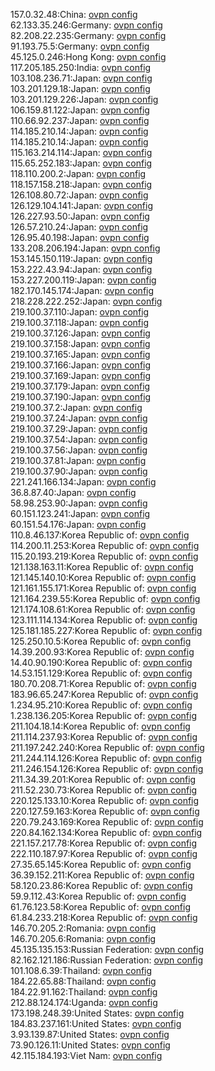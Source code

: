 157.0.32.48:China: [ovpn config](vpn/157_0_32_48.ovpn)  
62.133.35.246:Germany: [ovpn config](vpn/62_133_35_246.ovpn)  
82.208.22.235:Germany: [ovpn config](vpn/82_208_22_235.ovpn)  
91.193.75.5:Germany: [ovpn config](vpn/91_193_75_5.ovpn)  
45.125.0.246:Hong Kong: [ovpn config](vpn/45_125_0_246.ovpn)  
117.205.185.250:India: [ovpn config](vpn/117_205_185_250.ovpn)  
103.108.236.71:Japan: [ovpn config](vpn/103_108_236_71.ovpn)  
103.201.129.18:Japan: [ovpn config](vpn/103_201_129_18.ovpn)  
103.201.129.226:Japan: [ovpn config](vpn/103_201_129_226.ovpn)  
106.159.81.122:Japan: [ovpn config](vpn/106_159_81_122.ovpn)  
110.66.92.237:Japan: [ovpn config](vpn/110_66_92_237.ovpn)  
114.185.210.14:Japan: [ovpn config](vpn/114_185_210_14.ovpn)  
114.185.210.14:Japan: [ovpn config](vpn/114_185_210_14.ovpn)  
115.163.214.114:Japan: [ovpn config](vpn/115_163_214_114.ovpn)  
115.65.252.183:Japan: [ovpn config](vpn/115_65_252_183.ovpn)  
118.110.200.2:Japan: [ovpn config](vpn/118_110_200_2.ovpn)  
118.157.158.218:Japan: [ovpn config](vpn/118_157_158_218.ovpn)  
126.108.80.72:Japan: [ovpn config](vpn/126_108_80_72.ovpn)  
126.129.104.141:Japan: [ovpn config](vpn/126_129_104_141.ovpn)  
126.227.93.50:Japan: [ovpn config](vpn/126_227_93_50.ovpn)  
126.57.210.24:Japan: [ovpn config](vpn/126_57_210_24.ovpn)  
126.95.40.198:Japan: [ovpn config](vpn/126_95_40_198.ovpn)  
133.208.206.194:Japan: [ovpn config](vpn/133_208_206_194.ovpn)  
153.145.150.119:Japan: [ovpn config](vpn/153_145_150_119.ovpn)  
153.222.43.94:Japan: [ovpn config](vpn/153_222_43_94.ovpn)  
153.227.200.119:Japan: [ovpn config](vpn/153_227_200_119.ovpn)  
182.170.145.174:Japan: [ovpn config](vpn/182_170_145_174.ovpn)  
218.228.222.252:Japan: [ovpn config](vpn/218_228_222_252.ovpn)  
219.100.37.110:Japan: [ovpn config](vpn/219_100_37_110.ovpn)  
219.100.37.118:Japan: [ovpn config](vpn/219_100_37_118.ovpn)  
219.100.37.126:Japan: [ovpn config](vpn/219_100_37_126.ovpn)  
219.100.37.158:Japan: [ovpn config](vpn/219_100_37_158.ovpn)  
219.100.37.165:Japan: [ovpn config](vpn/219_100_37_165.ovpn)  
219.100.37.166:Japan: [ovpn config](vpn/219_100_37_166.ovpn)  
219.100.37.169:Japan: [ovpn config](vpn/219_100_37_169.ovpn)  
219.100.37.179:Japan: [ovpn config](vpn/219_100_37_179.ovpn)  
219.100.37.190:Japan: [ovpn config](vpn/219_100_37_190.ovpn)  
219.100.37.2:Japan: [ovpn config](vpn/219_100_37_2.ovpn)  
219.100.37.24:Japan: [ovpn config](vpn/219_100_37_24.ovpn)  
219.100.37.29:Japan: [ovpn config](vpn/219_100_37_29.ovpn)  
219.100.37.54:Japan: [ovpn config](vpn/219_100_37_54.ovpn)  
219.100.37.56:Japan: [ovpn config](vpn/219_100_37_56.ovpn)  
219.100.37.81:Japan: [ovpn config](vpn/219_100_37_81.ovpn)  
219.100.37.90:Japan: [ovpn config](vpn/219_100_37_90.ovpn)  
221.241.166.134:Japan: [ovpn config](vpn/221_241_166_134.ovpn)  
36.8.87.40:Japan: [ovpn config](vpn/36_8_87_40.ovpn)  
58.98.253.90:Japan: [ovpn config](vpn/58_98_253_90.ovpn)  
60.151.123.241:Japan: [ovpn config](vpn/60_151_123_241.ovpn)  
60.151.54.176:Japan: [ovpn config](vpn/60_151_54_176.ovpn)  
110.8.46.137:Korea Republic of: [ovpn config](vpn/110_8_46_137.ovpn)  
114.200.11.253:Korea Republic of: [ovpn config](vpn/114_200_11_253.ovpn)  
115.20.193.219:Korea Republic of: [ovpn config](vpn/115_20_193_219.ovpn)  
121.138.163.11:Korea Republic of: [ovpn config](vpn/121_138_163_11.ovpn)  
121.145.140.10:Korea Republic of: [ovpn config](vpn/121_145_140_10.ovpn)  
121.161.155.171:Korea Republic of: [ovpn config](vpn/121_161_155_171.ovpn)  
121.164.239.55:Korea Republic of: [ovpn config](vpn/121_164_239_55.ovpn)  
121.174.108.61:Korea Republic of: [ovpn config](vpn/121_174_108_61.ovpn)  
123.111.114.134:Korea Republic of: [ovpn config](vpn/123_111_114_134.ovpn)  
125.181.185.227:Korea Republic of: [ovpn config](vpn/125_181_185_227.ovpn)  
125.250.10.5:Korea Republic of: [ovpn config](vpn/125_250_10_5.ovpn)  
14.39.200.93:Korea Republic of: [ovpn config](vpn/14_39_200_93.ovpn)  
14.40.90.190:Korea Republic of: [ovpn config](vpn/14_40_90_190.ovpn)  
14.53.151.129:Korea Republic of: [ovpn config](vpn/14_53_151_129.ovpn)  
180.70.208.71:Korea Republic of: [ovpn config](vpn/180_70_208_71.ovpn)  
183.96.65.247:Korea Republic of: [ovpn config](vpn/183_96_65_247.ovpn)  
1.234.95.210:Korea Republic of: [ovpn config](vpn/1_234_95_210.ovpn)  
1.238.136.205:Korea Republic of: [ovpn config](vpn/1_238_136_205.ovpn)  
211.104.18.14:Korea Republic of: [ovpn config](vpn/211_104_18_14.ovpn)  
211.114.237.93:Korea Republic of: [ovpn config](vpn/211_114_237_93.ovpn)  
211.197.242.240:Korea Republic of: [ovpn config](vpn/211_197_242_240.ovpn)  
211.244.114.126:Korea Republic of: [ovpn config](vpn/211_244_114_126.ovpn)  
211.246.154.126:Korea Republic of: [ovpn config](vpn/211_246_154_126.ovpn)  
211.34.39.201:Korea Republic of: [ovpn config](vpn/211_34_39_201.ovpn)  
211.52.230.73:Korea Republic of: [ovpn config](vpn/211_52_230_73.ovpn)  
220.125.133.10:Korea Republic of: [ovpn config](vpn/220_125_133_10.ovpn)  
220.127.59.163:Korea Republic of: [ovpn config](vpn/220_127_59_163.ovpn)  
220.79.243.169:Korea Republic of: [ovpn config](vpn/220_79_243_169.ovpn)  
220.84.162.134:Korea Republic of: [ovpn config](vpn/220_84_162_134.ovpn)  
221.157.217.78:Korea Republic of: [ovpn config](vpn/221_157_217_78.ovpn)  
222.110.187.97:Korea Republic of: [ovpn config](vpn/222_110_187_97.ovpn)  
27.35.65.145:Korea Republic of: [ovpn config](vpn/27_35_65_145.ovpn)  
36.39.152.211:Korea Republic of: [ovpn config](vpn/36_39_152_211.ovpn)  
58.120.23.86:Korea Republic of: [ovpn config](vpn/58_120_23_86.ovpn)  
59.9.112.43:Korea Republic of: [ovpn config](vpn/59_9_112_43.ovpn)  
61.76.123.58:Korea Republic of: [ovpn config](vpn/61_76_123_58.ovpn)  
61.84.233.218:Korea Republic of: [ovpn config](vpn/61_84_233_218.ovpn)  
146.70.205.2:Romania: [ovpn config](vpn/146_70_205_2.ovpn)  
146.70.205.6:Romania: [ovpn config](vpn/146_70_205_6.ovpn)  
45.135.135.153:Russian Federation: [ovpn config](vpn/45_135_135_153.ovpn)  
82.162.121.186:Russian Federation: [ovpn config](vpn/82_162_121_186.ovpn)  
101.108.6.39:Thailand: [ovpn config](vpn/101_108_6_39.ovpn)  
184.22.65.88:Thailand: [ovpn config](vpn/184_22_65_88.ovpn)  
184.22.91.162:Thailand: [ovpn config](vpn/184_22_91_162.ovpn)  
212.88.124.174:Uganda: [ovpn config](vpn/212_88_124_174.ovpn)  
173.198.248.39:United States: [ovpn config](vpn/173_198_248_39.ovpn)  
184.83.237.161:United States: [ovpn config](vpn/184_83_237_161.ovpn)  
3.93.139.87:United States: [ovpn config](vpn/3_93_139_87.ovpn)  
73.90.126.11:United States: [ovpn config](vpn/73_90_126_11.ovpn)  
42.115.184.193:Viet Nam: [ovpn config](vpn/42_115_184_193.ovpn)  
